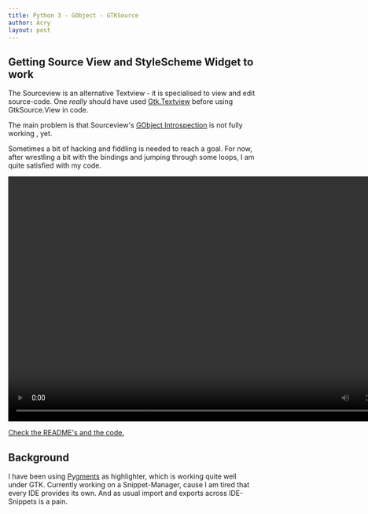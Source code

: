 ```yaml
---
title: Python 3 - GObject - GTKSource
author: Acry
layout: post
---
```


## Getting Source View and StyleScheme Widget to work

The Sourceview is an alternative Textview - it is specialised to view and edit source-code. One _really_ should have used [Gtk.Textview](https://github.com/Acry/PyGObject-GTK/blob/master/Gtk/Text/Notes.md) before using GtkSource.View in code.

The main problem is that Sourceview's [GObject Introspection](https://gi.readthedocs.io/en/latest/#gobject-introspection) is not fully working , yet.

Sometimes a bit of hacking and fiddling is needed to reach a goal. For now, after wrestling a bit with the bindings and jumping through some loops, I am quite satisfied with my code.


<video src="/assets/vids/sourceview.mp4" width="806" height="498" controls preload></video>

[Check the README's and the code.](https://github.com/Acry/PyGObject-GTK/tree/master/GtkSource/4)


## Background

I have been using [Pygments](http://pygments.org/) as highlighter, which is working quite well under GTK. Currently working on a Snippet-Manager, cause I am tired that every IDE provides its own. And as usual import and exports across IDE-Snippets is a pain.